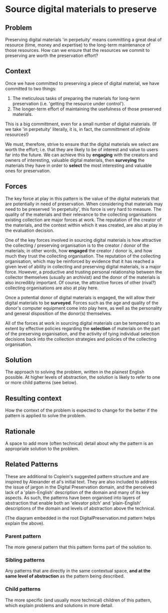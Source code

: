 # Source digital materials to preserve

## Problem

Preserving digital materials 'in perpetuity' means committing a great deal of resource (time, money and expertise) to the long-term maintenance of those resources. How can we ensure that the resources we commit to preserving are worth the preservation effort?

## Context

Once we have committed to preserving a piece of digital material, we have committed to two things:

1. The meticulous tasks of preparing the materials for long-term preservation (i.e. 'getting the resource under control'). 
2. The longer-term effort of maintaining the usefulness of those preserved materials.

This is a big committment, even for a small number of digital materials. (If we take 'in perpetuity' literally, it is, in fact, the committment of *infinite* resources!)

We must, therefore, strive to ensure that the digital materials we select are worth the effort; i.e. that they are likely to be of interest and value to users far into the future. We can achieve this by **engaging** with the creators and owners of interesting, valuable digital materials, then **surveying** the materials they have in order to **select** the most interesting and valuable ones for preservation.

## Forces

The key force at play in this pattern is the value of the digital materials that are potentially in need of preservation. When considering that materials may need to be preserved 'in perpetuity', this force is very hard to measure. The quality of the materials and their relevance to the collecting organisations existing collection are major forces at work. The reputation of the creator of the materials, and the context within which it was created, are also at play in the evaluation decision.

One of the key forces involved in sourcing digital materials is how attractive the collecting / preserving organisation is to the creator / donor of the materials; in other words, how **engaged** the creator / donor is, and how much they trust the collecting organisation. The reputation of the collecting organisation, which may be reinforced by evidence that it has reached a given level of ability in collecting and preserving digital materials, is a major force. However, a productive and trusting personal relationship between the collector themselves (usually an archivist) and the donor of the materials is also incredibly important. Of course, the attractive forces of other (rival?) collecting organisations are also at play here. 

Once a potential donor of digital materials is engaged, the will allow their digital materials to be **surveyed**. Forces such as the age and quality of the donor's computer equipment come into play here, as well as the personality and general disposition of the donor(s) themselves. 

All of the forces at work in sourcing digital materials can be tempered to an extent by effective policies regarding the **selection** of materials on the part of the preserving organisation, and the activity of tying individual selection decisions back into the collection strategies and policies of the collecting organisation.


## Solution

The approach to solving the problem, written in the plainest English possible. At higher levels of abstraction, the solution is likely to refer to one or more child patterns (see below).

## Resulting context

How the context of the problem is expected to change for the better if the pattern is applied to solve the problem.

## Rationale

A space to add more (often technical) detail about why the pattern is an appropriate solution to the problem.

## Related Patterns

These are additional to Coplein's suggested pattern structure and are inspired by Alexander et al's initial text. They are also included to address the issue of jargon in the Digital Preservation domain, and the perceived lack of a 'plain-English' description of the domain and many of its key aspects. As such, the patterns have been organised into layers of abstraction that enable both an 'elevator pitch' and 'plain-English' descriptions of the domain and levels of abstraction above the technical. 

(The diagram embedded in the root DigitalPreservation.md pattern helps explain the above).

### Parent pattern

The more general pattern that this pattern forms part of the solution to.

### Sibling patterns

Any patterns that are directly in the same contextual space, **and at the same level of abstraction** as the pattern being described.

### Child patterns

The more specific (and usually more technical) children of this pattern, which explain problems and solutions in more detail.